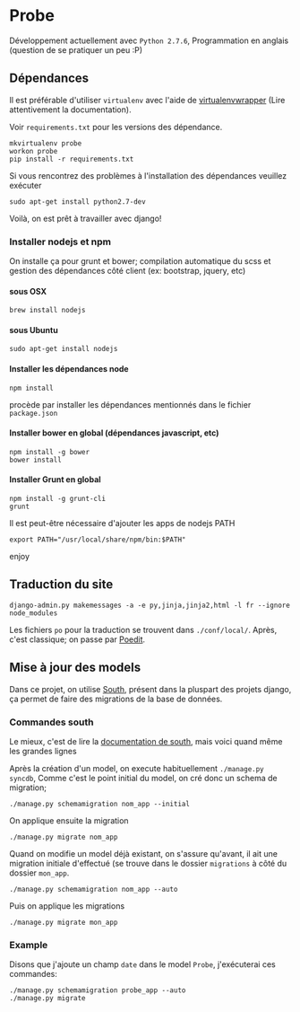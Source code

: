 # Probe

Développement actuellement avec `Python 2.7.6`, Programmation en anglais (question de se pratiquer un peu :P)

## Dépendances

Il est préférable d'utiliser `virtualenv` avec l'aide de [virtualenvwrapper](http://virtualenvwrapper.readthedocs.org/en/latest/) (Lire attentivement la documentation).

Voir `requirements.txt` pour les versions des dépendance.

    mkvirtualenv probe
    workon probe
    pip install -r requirements.txt

Si vous rencontrez des problèmes à l'installation des dépendances veuillez exécuter

    sudo apt-get install python2.7-dev

Voilà, on est prêt à travailler avec django!

### Installer nodejs et npm

On installe ça pour grunt et bower; compilation automatique du scss et gestion des dépendances côté client (ex: bootstrap, jquery, etc)

#### sous OSX

    brew install nodejs

#### sous Ubuntu

    sudo apt-get install nodejs

#### Installer les dépendances node

    npm install

procède par installer les dépendances mentionnés dans le fichier `package.json`

#### Installer bower en global (dépendances javascript, etc)

    npm install -g bower
    bower install

#### Installer Grunt en global

    npm install -g grunt-cli
    grunt

Il est peut-être nécessaire d'ajouter les apps de nodejs PATH

    export PATH="/usr/local/share/npm/bin:$PATH"

enjoy

## Traduction du site

    django-admin.py makemessages -a -e py,jinja,jinja2,html -l fr --ignore node_modules

Les fichiers `po` pour la traduction se trouvent dans `./conf/local/`. Après, c'est classique; on passe par [Poedit](http://poedit.net/).

## Mise à jour des models

Dans ce projet, on utilise [South](http://south.aeracode.org/), présent dans la pluspart des projets django, ça permet de faire des migrations de la base de données.

### Commandes south

Le mieux, c'est de lire la [documentation de south](http://south.readthedocs.org/en/latest/tutorial/index.html), mais voici quand même les grandes lignes

Après la création d'un model, on execute habituellement `./manage.py syncdb`, Comme c'est le point initial du model, on cré donc un schema de migration;

    ./manage.py schemamigration nom_app --initial

On applique ensuite la migration

    ./manage.py migrate nom_app

Quand on modifie un model déjà existant, on s'assure qu'avant, il ait une migration initiale d'effectué (se trouve dans le dossier `migrations` à côté du dossier `mon_app`.

    ./manage.py schemamigration nom_app --auto

Puis on applique les migrations

    ./manage.py migrate mon_app

### Example

Disons que j'ajoute un champ `date` dans le model `Probe`, j'exécuterai ces commandes:

    ./manage.py schemamigration probe_app --auto
    ./manage.py migrate